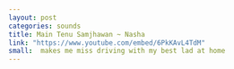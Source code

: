 ```yaml
---
layout: post
categories: sounds
title: Main Tenu Samjhawan ~ Nasha
link: "https://www.youtube.com/embed/6PkKAvL4TdM"
small:  makes me miss driving with my best lad at home
---
```





